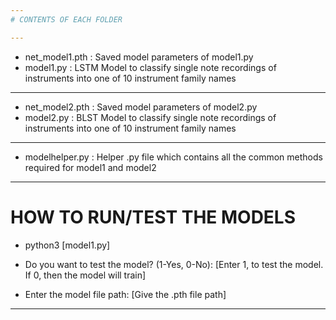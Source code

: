 ```yaml
---
# CONTENTS OF EACH FOLDER

---
```

* net_model1.pth	 	 : Saved model parameters of model1.py
* model1.py 	  	 : LSTM Model to classify single note recordings of instruments into one of 10 instrument family names 


---
* net_model2.pth	 	 : Saved model parameters of model2.py
* model2.py 	  	 : BLST Model to classify single note recordings of instruments into one of 10 instrument family names 


---
* modelhelper.py	  	 : Helper .py file which contains all the common methods required for model1 and model2


---
# HOW TO RUN/TEST THE MODELS

* python3 [model1.py]

* Do you want to test the model? (1-Yes, 0-No): [Enter 1, to test the model. If 0, then the model will train]

* Enter the model file path: [Give the .pth file path]

---
